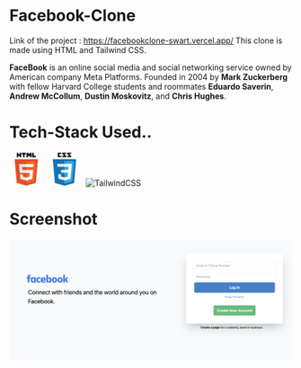 # Facebook-Clone
Link of the project : https://facebookclone-swart.vercel.app/
This clone is made using HTML and Tailwind CSS.

**FaceBook** is an online social media and social networking service owned by American company Meta Platforms. Founded in 2004 by **Mark Zuckerberg** with fellow Harvard College students and roommates **Eduardo Saverin**, **Andrew McCollum**, **Dustin Moskovitz**, and **Chris Hughes**.

# Tech-Stack Used..
<img src="https://github.com/devicons/devicon/blob/master/icons/html5/html5-original-wordmark.svg" title="HTML" alt="HTML" width="60" height="60"/>&nbsp;
<img src="https://github.com/devicons/devicon/blob/master/icons/css3/css3-original-wordmark.svg" title="css3" alt="css3" width="60" height="60"/>&nbsp;
<img src="https://tailwindcss.com/_next/static/media/tailwindcss-mark.79614a5f61617ba49a0891494521226b.svg" title="TailwindCSS" alt="TailwindCSS" width="60" height="60"/>

# Screenshot
<img src="https://raw.githubusercontent.com/ishani-1255/Facebook-Clone/main/Screenshot%202022-10-26%20at%207.50.02%20PM.png" alt="FaceBook-Clone Project Screenshot"/>
